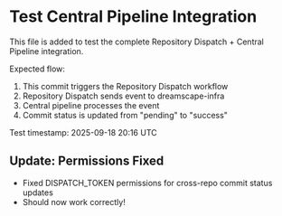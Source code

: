 # Test Central Pipeline Integration

This file is added to test the complete Repository Dispatch + Central Pipeline integration.

Expected flow:
1. This commit triggers the Repository Dispatch workflow
2. Repository Dispatch sends event to dreamscape-infra
3. Central pipeline processes the event
4. Commit status is updated from "pending" to "success"

Test timestamp: 2025-09-18 20:16 UTC

## Update: Permissions Fixed
- Fixed DISPATCH_TOKEN permissions for cross-repo commit status updates
- Should now work correctly!
